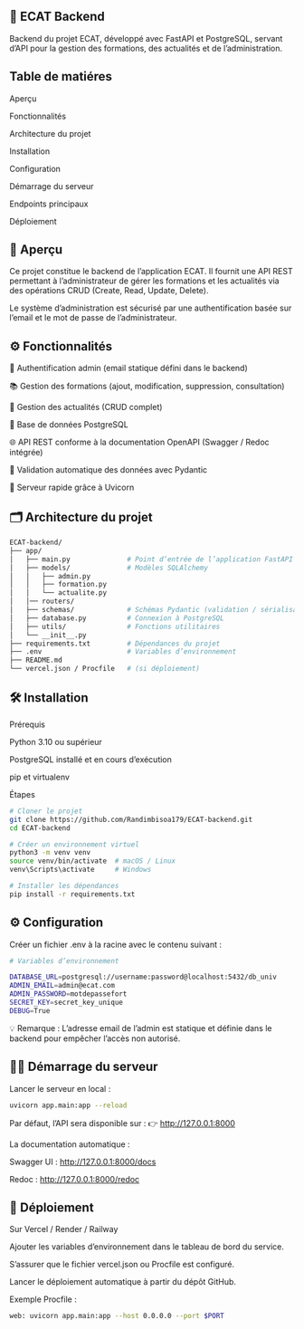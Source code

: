 ## 🚀 ECAT Backend

Backend du projet ECAT, développé avec FastAPI et PostgreSQL, servant d’API pour la gestion des formations, des actualités et de l’administration.

## Table de matiéres
Aperçu

Fonctionnalités

Architecture du projet

Installation

Configuration

Démarrage du serveur

Endpoints principaux

Déploiement


## 📘 Aperçu
Ce projet constitue le backend de l’application ECAT.
Il fournit une API REST permettant à l’administrateur de gérer les formations et les actualités via des opérations CRUD (Create, Read, Update, Delete).

Le système d’administration est sécurisé par une authentification basée sur l’email et le mot de passe de l’administrateur.
## ⚙️ Fonctionnalités
🔐 Authentification admin (email statique défini dans le backend)

📚 Gestion des formations (ajout, modification, suppression, consultation)

📰 Gestion des actualités (CRUD complet)

🧾 Base de données PostgreSQL

🌐 API REST conforme à la documentation OpenAPI (Swagger / Redoc intégrée)

🧠 Validation automatique des données avec Pydantic

🚀 Serveur rapide grâce à Uvicorn
## 🗂️ Architecture du projet

```bash
ECAT-backend/
├── app/
│   ├── main.py              # Point d’entrée de l’application FastAPI
│   ├── models/              # Modèles SQLAlchemy
│   │   ├── admin.py
│   │   ├── formation.py
│   │   └── actualite.py
│   │── routers/ 
│   ├── schemas/             # Schémas Pydantic (validation / sérialisation)
│   ├── database.py          # Connexion à PostgreSQL
│   ├── utils/               # Fonctions utilitaires
│   └── __init__.py
├── requirements.txt         # Dépendances du projet
├── .env                     # Variables d’environnement
├── README.md
└── vercel.json / Procfile   # (si déploiement)
```
## 🛠️ Installation
Prérequis

Python 3.10 ou supérieur

PostgreSQL installé et en cours d’exécution

pip et virtualenv

Étapes
```bash
# Cloner le projet
git clone https://github.com/Randimbisoa179/ECAT-backend.git
cd ECAT-backend

# Créer un environnement virtuel
python3 -m venv venv
source venv/bin/activate  # macOS / Linux
venv\Scripts\activate     # Windows

# Installer les dépendances
pip install -r requirements.txt
```

## ⚙️ Configuration
Créer un fichier .env à la racine avec le contenu suivant :
```bash
# Variables d’environnement

DATABASE_URL=postgresql://username:password@localhost:5432/db_univ
ADMIN_EMAIL=admin@ecat.com
ADMIN_PASSWORD=motdepassefort
SECRET_KEY=secret_key_unique
DEBUG=True

```
💡 Remarque :
L’adresse email de l’admin est statique et définie dans le backend pour empêcher l’accès non autorisé.
## 🏃‍♂️ Démarrage du serveur
Lancer le serveur en local :
```bash
uvicorn app.main:app --reload
```
Par défaut, l’API sera disponible sur :
👉 http://127.0.0.1:8000

La documentation automatique :

Swagger UI : http://127.0.0.1:8000/docs

Redoc : http://127.0.0.1:8000/redoc


## 🚀 Déploiement
Sur Vercel / Render / Railway

Ajouter les variables d’environnement dans le tableau de bord du service.

S’assurer que le fichier vercel.json ou Procfile est configuré.

Lancer le déploiement automatique à partir du dépôt GitHub.

Exemple Procfile :
```bash
web: uvicorn app.main:app --host 0.0.0.0 --port $PORT

```
